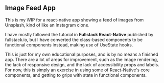 ## Image Feed App

This is my WIP for a react-native app showing a feed of images from Unsplash, kind of like an Instagram clone.

I have mostly followed the tutorial in **Fullstack React-Native** published by fullstack.io, but I have converted the class-based components to be functional components instead, making use of UseState hooks.

This is just for my own educational purposes, and is by no means a finished app. There are a lot of areas for improvement, such as the image rendering, the lack of responsive design, and the lack of accessibility props and labels. For now, this is simply an exercise in using some of React-Native's core components, and getting to grips with state in functional components.

